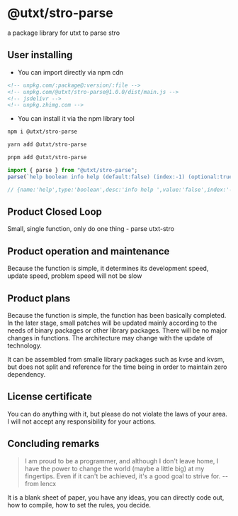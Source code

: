 # @utxt/stro-parse

a package library for utxt to parse stro

## User installing

- You can import directly via npm cdn

```html
<!-- unpkg.com/:package@:version/:file -->
<!-- unpkg.com/@utxt/stro-parse@1.0.0/dist/main.js -->
<!-- jsdelivr -->
<!-- unpkg.zhimg.com -->
```

- You can install it via the npm library tool

```bash
npm i @utxt/stro-parse
```

```bash
yarn add @utxt/stro-parse
```

```bash
pnpm add @utxt/stro-parse
```

```ts
import { parse } from "@utxt/stro-parse";
parse(`help boolean info help (default:false) (index:-1) (optional:true)`);

// {name:'help',type:'boolean',desc:'info help ',value:'false',index:'-1',optional:'true'}
```

## Product Closed Loop

Small, single function, only do one thing - parse utxt-stro

## Product operation and maintenance

Because the function is simple, it determines its development speed, update speed, problem speed will not be slow

## Product plans

Because the function is simple, the function has been basically completed. In the later stage, small patches will be updated mainly according to the needs of binary packages or other library packages. There will be no major changes in functions. The architecture may change with the update of technology.

It can be assembled from smalle library packages such as kvse and kvsm, but does not split and reference for the time being in order to maintain zero dependency.

## License certificate

You can do anything with it, but please do not violate the laws of your area. I will not accept any responsibility for your actions.

## Concluding remarks

> I am proud to be a programmer, and although I don't leave home, I have the power to change the world (maybe a little big) at my fingertips. Even if it can't be achieved, it's a good goal to strive for. -- from lencx

It is a blank sheet of paper, you have any ideas, you can directly code out, how to compile, how to set the rules, you decide.
